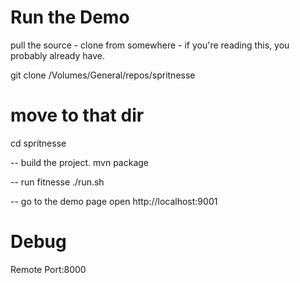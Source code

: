 Run the Demo
===

pull the source - clone from somewhere - if you're reading this, you probably already have.

git clone /Volumes/General/repos/spritnesse

move to that dir
===

cd spritnesse

-- build the project.
mvn package


-- run fitnesse
./run.sh


-- go to the demo page
open http://localhost:9001



Debug
=====

Remote Port:8000
